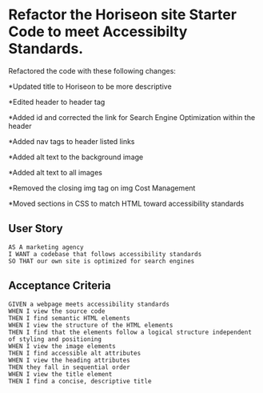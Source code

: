 # Refactor the Horiseon site Starter Code to meet Accessibilty Standards.

Refactored the code with these following changes:

*Updated title to Horiseon to be more descriptive

*Edited header to header tag

*Added id and corrected the link for Search Engine Optimization within the header

*Added nav tags to header listed links

*Added alt text to the background image

*Added alt text to all images

*Removed the closing img tag on img Cost Management

*Moved sections in CSS to match HTML toward accessibility standards




## User Story

```
AS A marketing agency
I WANT a codebase that follows accessibility standards
SO THAT our own site is optimized for search engines
```

## Acceptance Criteria

```
GIVEN a webpage meets accessibility standards
WHEN I view the source code
THEN I find semantic HTML elements
WHEN I view the structure of the HTML elements
THEN I find that the elements follow a logical structure independent of styling and positioning
WHEN I view the image elements
THEN I find accessible alt attributes
WHEN I view the heading attributes
THEN they fall in sequential order
WHEN I view the title element
THEN I find a concise, descriptive title
```

